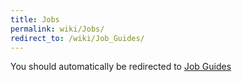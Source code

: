 ```yaml
---
title: Jobs
permalink: wiki/Jobs/
redirect_to: /wiki/Job_Guides/
---
```


You should automatically be redirected to [Job Guides](/wiki/Job_Guides/)
